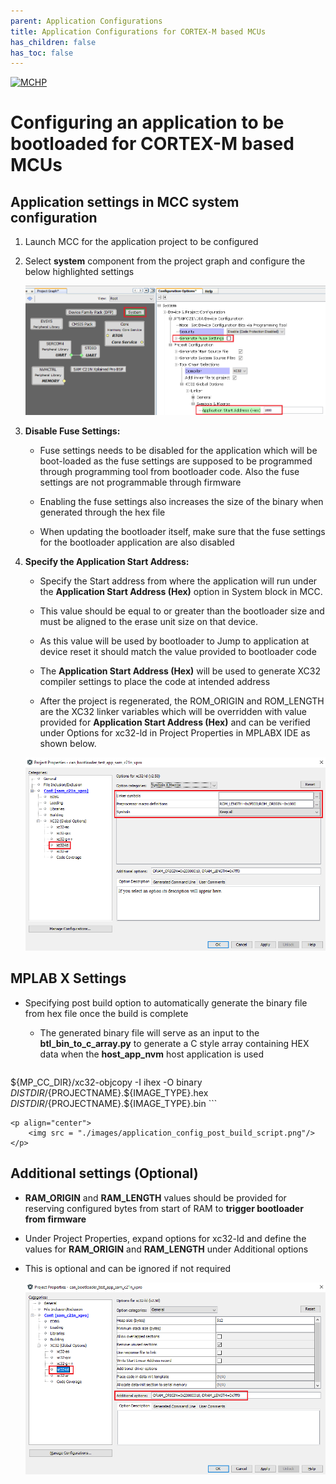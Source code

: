 ```yaml
---
parent: Application Configurations
title: Application Configurations for CORTEX-M based MCUs
has_children: false
has_toc: false
---
```


[![MCHP](https://www.microchip.com/ResourcePackages/Microchip/assets/dist/images/logo.png)](https://www.microchip.com)

# Configuring an application to be bootloaded for CORTEX-M based MCUs

## Application settings in MCC system configuration

1. Launch MCC for the application project to be configured
2. Select **system** component from the project graph and configure the below highlighted settings

    <p align="center">
        <img src = "./images/application_config_mhc_setting.png"/>
    </p>

3. **Disable Fuse Settings:**
    - Fuse settings needs to be disabled for the application which will be boot-loaded as the fuse settings are supposed to be programmed through programming tool from bootloader code. Also the fuse settings are not programmable through firmware

    - Enabling the fuse settings also increases the size of the binary when generated through the hex file

    - When updating the bootloader itself, make sure that the fuse settings for the bootloader application are also disabled

4. **Specify the Application Start Address:**
    - Specify the Start address from where the application will run under the **Application Start Address (Hex)** option in System block in MCC.

    - This value should be equal to or greater than the bootloader size and must be aligned to the erase unit size on that device.

    - As this value will be used by bootloader to Jump to application at device reset it should match the value provided to bootloader code

    - The **Application Start Address (Hex)** will be used to generate XC32 compiler settings to place the code at intended address

    - After the project is regenerated, the ROM_ORIGIN and ROM_LENGTH are the XC32 linker variables which will be overridden with value provided for **Application Start Address (Hex)** and can be verified under Options for xc32-ld in Project Properties in MPLABX IDE as shown below.

    <p align="center">
        <img src = "./images/application_config_xc32_ld_rom.png"/>
    </p>

## MPLAB X Settings

- Specifying post build option to automatically generate the binary file from hex file once the build is complete
    - The generated binary file will serve as an input to the **btl_bin_to_c_array.py** to generate a C style array containing HEX data when the **host_app_nvm** host application is used

    ```
${MP_CC_DIR}/xc32-objcopy -I ihex -O binary ${DISTDIR}/${PROJECTNAME}.${IMAGE_TYPE}.hex ${DISTDIR}/${PROJECTNAME}.${IMAGE_TYPE}.bin
    ```

    <p align="center">
        <img src = "./images/application_config_post_build_script.png"/>
    </p>

## Additional settings (Optional)

- **RAM_ORIGIN** and **RAM_LENGTH** values should be provided for reserving configured bytes from start of RAM to **trigger bootloader from firmware**

- Under Project Properties, expand options for xc32-ld and define the values for **RAM_ORIGIN** and **RAM_LENGTH** under Additional options

- This is optional and can be ignored if not required

    <p align="center">
        <img src = "./images/application_config_xc32_ld_ram.png"/>
    </p>

